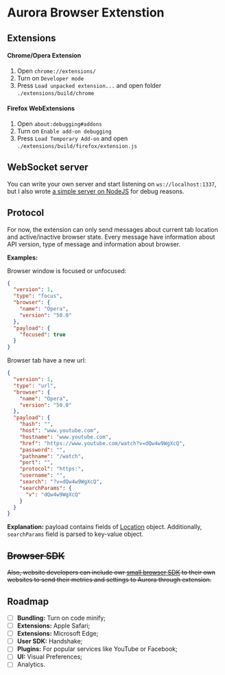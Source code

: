 # Aurora Browser Extenstion

## Extensions

#### Chrome/Opera Extension

1. Open `chrome://extensions/`
2. Turn on `Developer mode`
3. Press `Load unpacked extension...` and open folder `./extensions/build/chrome`

#### Firefox WebExtensions

1. Open `about:debugging#addons`
2. Turn on `Enable add-on debugging`
3. Press `Load Temporary Add-on` and open `./extensions/build/firefox/extension.js`

## WebSocket server

You can write your own server and start listening on `ws://localhost:1337`, but I also wrote [a simple server on NodeJS](https://github.com/ozio/aurora-websocket-server) for debug reasons.

## Protocol

For now, the extension can only send messages about current tab location and active/inactive browser state. Every message have information about API version, type of message and information about browser.

**Examples:**

Browser window is focused or unfocused:
```json
{
  "version": 1,
  "type": "focus",
  "browser": {
    "name": "Opera",
    "version": "50.0"
  },
  "payload": {
    "focused": true
  }
}
```

Browser tab have a new url:
```json
{
  "version": 1,
  "type": "url",
  "browser": {
    "name": "Opera",
    "version": "50.0"
  },
  "payload": {
    "hash": "",
    "host": "www.youtube.com",
    "hostname": "www.youtube.com",
    "href": "https://www.youtube.com/watch?v=dQw4w9WgXcQ",
    "password": "",
    "pathname": "/watch",
    "port": "",
    "protocol": "https:",
    "username": "",
    "search": "?v=dQw4w9WgXcQ",
    "searchParams": {
      "v": "dQw4w9WgXcQ"
    }
  }
}
```

**Explanation:** payload contains fields of [Location](https://developer.mozilla.org/en-US/docs/Web/API/Location) object. Additionally, `searchParams` field is parsed to key-value object.

## ~~Browser SDK~~

~~Also, website developers can include owr [small browser SDK](https://github.com/ozio/aurora-browser-sdk) to their own websites to send their metrics and settings to Aurora through extension.~~

## Roadmap

- [ ] **Bundling:** Turn on code minify;
- [ ] **Extensions:** Apple Safari;
- [ ] **Extensions:** Microsoft Edge;
- [ ] **User SDK:** Handshake;
- [ ] **Plugins:** For popular services like YouTube or Facebook;
- [ ] **UI:** Visual Preferences;
- [ ] Analytics.
